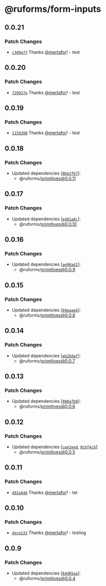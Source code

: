 # @ruforms/form-inputs

## 0.0.21

### Patch Changes

- [`c349e77`](https://github.com/ruforms/workspace/commit/c349e771eb725e793bb71a6c70fa96290bfa8d0f) Thanks [@mertafor](https://github.com/mertafor)! - test

## 0.0.20

### Patch Changes

- [`729927e`](https://github.com/ruforms/workspace/commit/729927e15cde2f706981822c3a13b0b32212f6dc) Thanks [@mertafor](https://github.com/mertafor)! - test

## 0.0.19

### Patch Changes

- [`1159288`](https://github.com/ruforms/workspace/commit/115928851110f3dba999fdf66d0248397a0ef110) Thanks [@mertafor](https://github.com/mertafor)! - test

## 0.0.18

### Patch Changes

- Updated dependencies [[`0bb2f67`](https://github.com/ruforms/workspace/commit/0bb2f672afb262fa3ccdc9d8bd4e34213853f1e9)]:
  - @ruforms/primitives@0.0.11

## 0.0.17

### Patch Changes

- Updated dependencies [[`e481a8c`](https://github.com/ruforms/workspace/commit/e481a8cec227a65dbbb119578b515fb2adf24399)]:
  - @ruforms/primitives@0.0.10

## 0.0.16

### Patch Changes

- Updated dependencies [[`ae98ad1`](https://github.com/ruforms/workspace/commit/ae98ad10204f2003c6e44d4ee508c995028cfa3b)]:
  - @ruforms/primitives@0.0.9

## 0.0.15

### Patch Changes

- Updated dependencies [[`69eaae6`](https://github.com/ruforms/workspace/commit/69eaae6508615eef6c186198b01efebe1c0adb24)]:
  - @ruforms/primitives@0.0.8

## 0.0.14

### Patch Changes

- Updated dependencies [[`eb28daf`](https://github.com/ruforms/workspace/commit/eb28dafe8c770f27999ba299f8b7cc3b3131af43)]:
  - @ruforms/primitives@0.0.7

## 0.0.13

### Patch Changes

- Updated dependencies [[`900afb0`](https://github.com/ruforms/workspace/commit/900afb0fa240009ff24eb7486dca4117a6868cb1)]:
  - @ruforms/primitives@0.0.6

## 0.0.12

### Patch Changes

- Updated dependencies [[`cee2eed`](https://github.com/ruforms/workspace/commit/cee2eedc58c22a6743d9e9345a2a81b18aee573c), [`0cbf4cb`](https://github.com/ruforms/workspace/commit/0cbf4cbbf08baf9535a03c6e8cc3d760fbfb061a)]:
  - @ruforms/primitives@0.0.5

## 0.0.11

### Patch Changes

- [`d91a646`](https://github.com/ruforms/workspace/commit/d91a646399627f71bfe0e557e2fead0891d2833d) Thanks [@mertafor](https://github.com/mertafor)! - tet

## 0.0.10

### Patch Changes

- [`dece131`](https://github.com/ruforms/workspace/commit/dece131f3dd49a8e4862519fa7fd4e39208c9573) Thanks [@mertafor](https://github.com/mertafor)! - testing

## 0.0.9

### Patch Changes

- Updated dependencies [[`64d05aa`](https://github.com/ruforms/workspace/commit/64d05aad0dc13403681bc43a3660c58b3788be0e)]:
  - @ruforms/primitives@0.0.4
